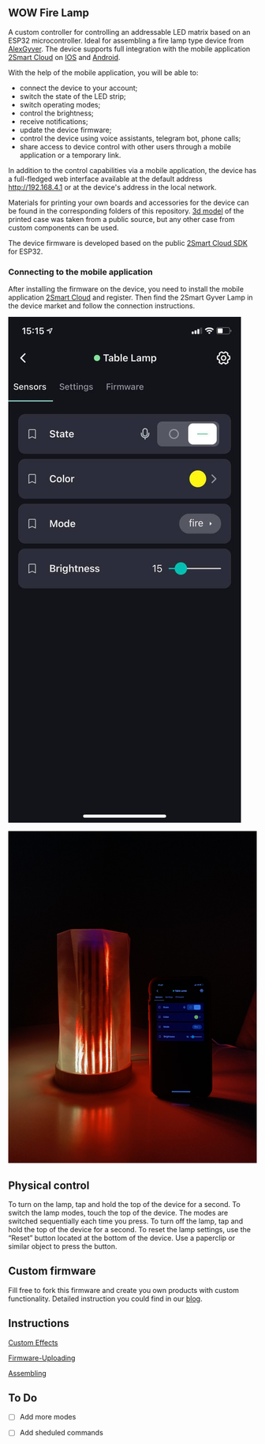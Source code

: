 ## WOW Fire Lamp
A custom controller for controlling an addressable LED matrix based on an ESP32 microcontroller. Ideal for assembling a fire lamp type device from [AlexGyver](https://alexgyver.ru/gyverlamp/). The device supports full integration with the mobile application [2Smart Cloud](https://2smart.com) on [IOS](https://apps.apple.com/ru/app/2smart-cloud/id1539188825) and [Android](https://play.google.com/store/apps/details?id=com.smart.microcloud.app&hl=ru&gl=US). 

With the help of the mobile application, you will be able to:
- connect the device to your account;
- switch the state of the LED strip;
- switch operating modes;
- control the brightness;
- receive notifications;
- update the device firmware;
- control the device using voice assistants, telegram bot, phone calls;
- share access to device control with other users through a mobile application or a temporary link.

In addition to the control capabilities via a mobile application, the device has a full-fledged web interface available at the default address http://192.168.4.1 or at the device's address in the local network.


Materials for printing your own boards and accessories for the device can be found in the corresponding folders of this repository. [3d model](https://www.thingiverse.com/thing:3917465) of the printed case was taken from a public source, but any other case from custom components can be used.

The device firmware is developed based on the public [2Smart Cloud SDK](https://github.com/2SmartCloud/2smart-cloud-cpp-sdk) for ESP32.

### Connecting to the mobile application
After installing the firmware on the device, you need to install the mobile application [2Smart Cloud](https://2smart.com) and register. Then find the 2Smart Gyver Lamp in the device market and follow the connection instructions. 

![image](screen_lamp.jpg)

![image](Photo.JPG)

## Physical control

To turn on the lamp, tap and hold the top of the device for a second.
To switch the lamp modes, touch the top of the device. The modes are switched sequentially each time you press.
To turn off the lamp, tap and hold the top of the device for a second.
To reset the lamp settings, use the “Reset” button located at the bottom of the device. Use a paperclip or similar object to press the button.

## Custom firmware

Fill free to fork this firmware and create you own products with custom functionality.
Detailed instruction you could find in our [blog](https://2smart.com/blog/tpost/ebvsii6y21-how-to-write-firmware-for-an-iot-device).


## Instructions 
[Custom Effects](Custom-Effects.md)

[Firmware-Uploading](Firmware-Uploading.md)

[Assembling](Assembling.md)

## To Do
* [ ] Add more modes
* [ ] Add sheduled commands


